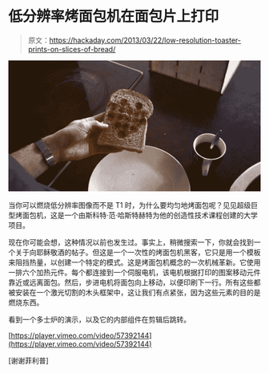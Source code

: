 # 低分辨率烤面包机在面包片上打印

> 原文：<https://hackaday.com/2013/03/22/low-resolution-toaster-prints-on-slices-of-bread/>

![low-resolution-bread-toaster](img/11091112d6632a1a1754006841e6aea3.png)

当你可以燃烧低分辨率图像而不是 T1 时，为什么要均匀地烤面包呢？见见超级巨型烤面包机，这是一个由斯科特·范·哈斯特赫特为他的创造性技术课程创建的大学项目。

现在你可能会想，这种情况以前也发生过。事实上，稍微搜索一下，你就会找到一个关于向耶稣敬酒的帖子。但这是一个一次性的烤面包机黑客，它只是用一个模板来阻挡热量，以创建一个特定的模式。这是烤面包机概念的一次机械革新。它使用一排六个加热元件。每个都连接到一个伺服电机，该电机根据打印的图案移动元件靠近或远离面包。然后，步进电机将面包向上移动，以便印刷下一行。所有这些都被安装在一个激光切割的木头框架中，这让我们有点紧张，因为这些元素的目的是燃烧东西。

看到一个多士炉的演示，以及它的内部组件在剪辑后跳转。

[https://player.vimeo.com/video/57392144](https://player.vimeo.com/video/57392144)

[谢谢菲利普]